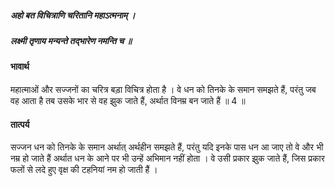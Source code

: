 ##### अहो बत विचित्राणि चरितानि महाऽत्मनाम् ।
##### लक्ष्मी तृणाय मन्यन्ते तद्भारेण नमन्ति च ॥

#### भावार्थ

महात्माओं और सज्जनों का चरित्र बड़ा विचित्र होता है । वे धन को तिनके के समान समझते हैं, परंतु जब वह आता है तब उसके भार से वह झुक जाते हैं, अर्थात विनम्र बन जाते हैं ॥ 4 ॥

#### तात्पर्य

सज्जन धन को तिनके के समान अर्थात् अर्थहीन समझते हैं, परंतु यदि इनके पास धन आ जाए तो वे और भी नम्र हो जाते हैं अर्थात धन के आने पर भी उन्हें अभिमान नहीं होता । वे उसी प्रकार झुक जाते हैं, जिस प्रकार फलों से लदे हुए वृक्ष की टहनियां नम हो जाती हैं ।